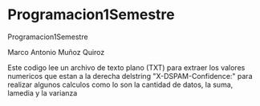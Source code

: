 # Programacion1Semestre
Programacion1Semestre

Marco Antonio Muñoz Quiroz

Este codigo lee un archivo de texto plano (TXT) para extraer los valores numericos que estan a la derecha delstring "X-DSPAM-Confidence:" para realizar algunos calculos como lo son la cantidad de datos, la suma, lamedia y la varianza  
